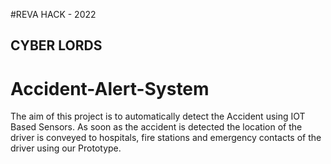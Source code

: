 #REVA HACK - 2022
## CYBER LORDS

# Accident-Alert-System
The aim of this project is to automatically detect the Accident using IOT Based Sensors. As soon as the accident is detected the location of the driver is conveyed to hospitals, fire stations and emergency contacts of the driver using our Prototype.

